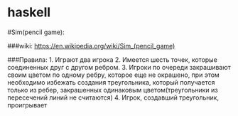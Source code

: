 # haskell
#Sim(pencil game):

###wiki: https://en.wikipedia.org/wiki/Sim_(pencil_game)

###Правила:
	1. Играют два игрока
	2. Имеется шесть точек, которые соединенных друг с другом ребром.
	3. Игроки по очереди закрашивают своим цветом по одному ребру, которое еще не окрашено, при этом необходимо избежать создания треугольника,
который получается только из ребер, закрашенных одинаковым цветом(треугольники из пересечений линий не считаются)
	4. Игрок, создавший треугольник, проигрывает

